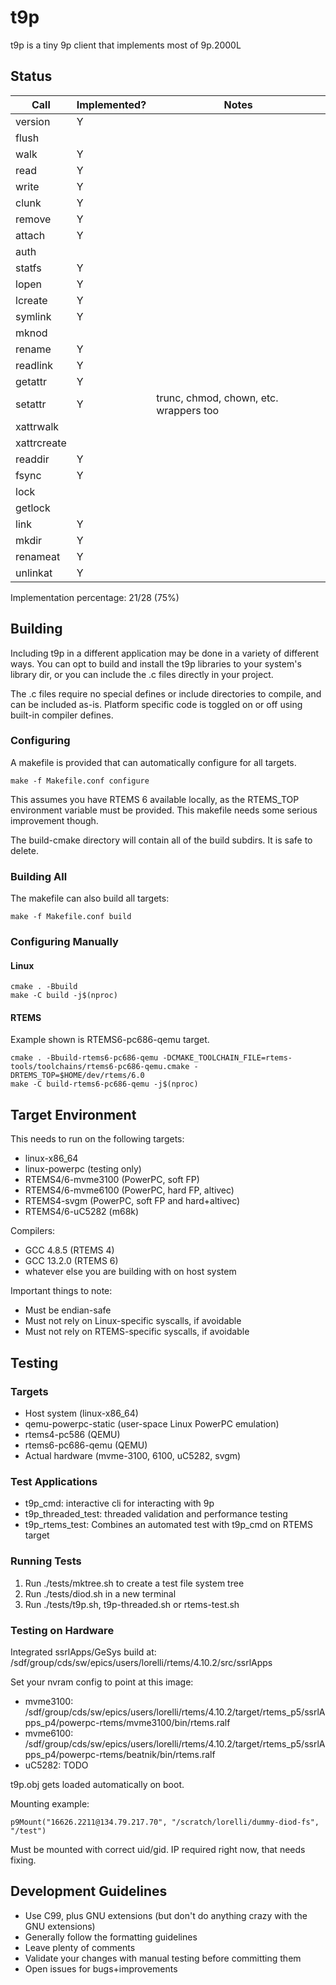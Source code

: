 # t9p

t9p is a tiny 9p client that implements most of 9p.2000L

## Status

| Call | Implemented? | Notes |
|---|---|---|
| version       | Y |   |
| flush         |   |   |
| walk          | Y |   |
| read          | Y |   |
| write         | Y |   |
| clunk         | Y |   |
| remove        | Y |   |
| attach        | Y |   |
| auth          |   |   |
| statfs        | Y |   |
| lopen         | Y |   |
| lcreate       | Y |   |
| symlink       | Y |   |
| mknod         |   |   |
| rename        | Y |   |
| readlink      | Y |   |
| getattr       | Y |   |
| setattr       | Y | trunc, chmod, chown, etc. wrappers too  |
| xattrwalk     |   |   |
| xattrcreate   |   |   |
| readdir       | Y |   |
| fsync         | Y |   |
| lock          |   |   |
| getlock       |   |   |
| link          | Y |   |
| mkdir         | Y |   |
| renameat      | Y |   |
| unlinkat      | Y |   |


Implementation percentage: 21/28 (75%)

## Building

Including t9p in a different application may be done in a variety of different ways. You can opt to build and install the t9p libraries
to your system's library dir, or you can include the .c files directly in your project.

The .c files require no special defines or include directories to compile, and can be included as-is. Platform specific code is toggled on or off
using built-in compiler defines.


### Configuring

A makefile is provided that can automatically configure for all targets.
```
make -f Makefile.conf configure
```

This assumes you have RTEMS 6 available locally, as the RTEMS_TOP environment variable must be provided. This makefile needs some serious improvement though.

The build-cmake directory will contain all of the build subdirs. It is safe to delete.

### Building All


The makefile can also build all targets:
```
make -f Makefile.conf build
```

### Configuring Manually


#### Linux
```
cmake . -Bbuild
make -C build -j$(nproc)
```

#### RTEMS

Example shown is RTEMS6-pc686-qemu target.
```
cmake . -Bbuild-rtems6-pc686-qemu -DCMAKE_TOOLCHAIN_FILE=rtems-tools/toolchains/rtems6-pc686-qemu.cmake -DRTEMS_TOP=$HOME/dev/rtems/6.0
make -C build-rtems6-pc686-qemu -j$(nproc)
```

## Target Environment

This needs to run on the following targets:
- linux-x86_64
- linux-powerpc (testing only)
- RTEMS4/6-mvme3100 (PowerPC, soft FP)
- RTEMS4/6-mvme6100 (PowerPC, hard FP, altivec)
- RTEMS4-svgm (PowerPC, soft FP and hard+altivec)
- RTEMS4/6-uC5282 (m68k)

Compilers:
- GCC 4.8.5 (RTEMS 4)
- GCC 13.2.0 (RTEMS 6)
- whatever else you are building with on host system

Important things to note:
- Must be endian-safe
- Must not rely on Linux-specific syscalls, if avoidable 
- Must not rely on RTEMS-specific syscalls, if avoidable

## Testing

### Targets

- Host system (linux-x86_64)
- qemu-powerpc-static (user-space Linux PowerPC emulation)
- rtems4-pc586 (QEMU)
- rtems6-pc686-qemu (QEMU)
- Actual hardware (mvme-3100, 6100, uC5282, svgm)

### Test Applications

- t9p_cmd: interactive cli for interacting with 9p
- t9p_threaded_test: threaded validation and performance testing
- t9p_rtems_test: Combines an automated test with t9p_cmd on RTEMS target

### Running Tests

1. Run ./tests/mktree.sh to create a test file system tree
2. Run ./tests/diod.sh in a new terminal
3. Run ./tests/t9p.sh, t9p-threaded.sh or rtems-test.sh

### Testing on Hardware

Integrated ssrlApps/GeSys build at: /sdf/group/cds/sw/epics/users/lorelli/rtems/4.10.2/src/ssrlApps

Set your nvram config to point at this image:
- mvme3100: /sdf/group/cds/sw/epics/users/lorelli/rtems/4.10.2/target/rtems_p5/ssrlApps_p4/powerpc-rtems/mvme3100/bin/rtems.ralf
- mvme6100: /sdf/group/cds/sw/epics/users/lorelli/rtems/4.10.2/target/rtems_p5/ssrlApps_p4/powerpc-rtems/beatnik/bin/rtems.ralf
- uC5282: TODO

t9p.obj gets loaded automatically on boot.

Mounting example:
```
p9Mount("16626.2211@134.79.217.70", "/scratch/lorelli/dummy-diod-fs", "/test")
```
Must be mounted with correct uid/gid. IP required right now, that needs fixing.

## Development Guidelines

- Use C99, plus GNU extensions (but don't do anything crazy with the GNU extensions)
- Generally follow the formatting guidelines
- Leave plenty of comments
- Validate your changes with manual testing before committing them
- Open issues for bugs+improvements
